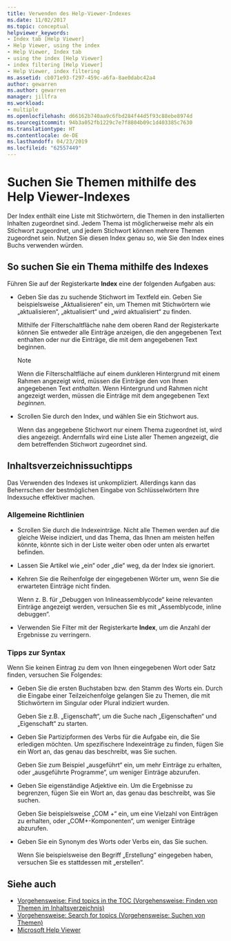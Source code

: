 ```yaml
---
title: Verwenden des Help-Viewer-Indexes
ms.date: 11/02/2017
ms.topic: conceptual
helpviewer_keywords:
- Index tab [Help Viewer]
- Help Viewer, using the index
- Help Viewer, Index tab
- using the index [Help Viewer]
- index filtering [Help Viewer]
- Help Viewer, index filtering
ms.assetid: cb071e93-f297-459c-a6fa-8ae0dabc42a4
author: gewarren
ms.author: gewarren
manager: jillfra
ms.workload:
- multiple
ms.openlocfilehash: d66162b740aa9c6fbd284f44d5f93c88ebe8974d
ms.sourcegitcommit: 94b3a052fb1229c7e7f8804b09c1d403385c7630
ms.translationtype: HT
ms.contentlocale: de-DE
ms.lasthandoff: 04/23/2019
ms.locfileid: "62557449"
---
```

# <a name="find-topics-by-using-the-help-viewer-index"></a>Suchen Sie Themen mithilfe des Help Viewer-Indexes

Der Index enthält eine Liste mit Stichwörtern, die Themen in den installierten Inhalten zugeordnet sind. Jedem Thema ist möglicherweise mehr als ein Stichwort zugeordnet, und jedem Stichwort können mehrere Themen zugeordnet sein. Nutzen Sie diesen Index genau so, wie Sie den Index eines Buchs verwenden würden.

## <a name="to-find-a-topic-by-using-the-index"></a>So suchen Sie ein Thema mithilfe des Indexes

Führen Sie auf der Registerkarte **Index** eine der folgenden Aufgaben aus:

- Geben Sie das zu suchende Stichwort im Textfeld ein. Geben Sie beispielsweise „Aktualisieren“ ein, um Themen mit Stichwörtern wie „aktualisieren“, „aktualisiert“ und „wird aktualisiert“ zu finden.

    Mithilfe der Filterschaltfläche nahe dem oberen Rand der Registerkarte können Sie entweder alle Einträge anzeigen, die den angegebenen Text enthalten oder nur die Einträge, die mit dem angegebenen Text beginnen.

    > [!NOTE]
    > Wenn die Filterschaltfläche auf einem dunkleren Hintergrund mit einem Rahmen angezeigt wird, müssen die Einträge den von Ihnen angegebenen Text _enthalten_. Wenn Hintergrund und Rahmen nicht angezeigt werden, müssen die Einträge mit dem angegebenen Text _beginnen_.

- Scrollen Sie durch den Index, und wählen Sie ein Stichwort aus.

    Wenn das angegebene Stichwort nur einem Thema zugeordnet ist, wird dies angezeigt. Andernfalls wird eine Liste aller Themen angezeigt, die dem betreffenden Stichwort zugeordnet sind.

## <a name="index-search-tips"></a>Inhaltsverzeichnissuchtipps

Das Verwenden des Indexes ist unkompliziert. Allerdings kann das Beherrschen der bestmöglichen Eingabe von Schlüsselwörtern Ihre Indexsuche effektiver machen.

### <a name="general-guidelines"></a>Allgemeine Richtlinien

- Scrollen Sie durch die Indexeinträge. Nicht alle Themen werden auf die gleiche Weise indiziert, und das Thema, das Ihnen am meisten helfen könnte, könnte sich in der Liste weiter oben oder unten als erwartet befinden.

- Lassen Sie Artikel wie „ein“ oder „die“ weg, da der Index sie ignoriert.

- Kehren Sie die Reihenfolge der eingegebenen Wörter um, wenn Sie die erwarteten Einträge nicht finden.

    Wenn z. B. für „Debuggen von Inlineassemblycode“ keine relevanten Einträge angezeigt werden, versuchen Sie es mit „Assemblycode, inline debuggen“.

- Verwenden Sie Filter mit der Registerkarte **Index**, um die Anzahl der Ergebnisse zu verringern.

### <a name="syntax-tips"></a>Tipps zur Syntax

Wenn Sie keinen Eintrag zu dem von Ihnen eingegebenen Wort oder Satz finden, versuchen Sie Folgendes:

- Geben Sie die ersten Buchstaben bzw. den Stamm des Worts ein. Durch die Eingabe einer Teilzeichenfolge gelangen Sie zu Themen, die mit Stichwörtern im Singular oder Plural indiziert wurden.

    Geben Sie z.B. „Eigenschaft“, um die Suche nach „Eigenschaften“ und „Eigenschaft“ zu starten.

- Geben Sie Partizipformen des Verbs für die Aufgabe ein, die Sie erledigen möchten. Um spezifischere Indexeinträge zu finden, fügen Sie ein Wort an, das genau das beschreibt, was Sie suchen.

    Geben Sie zum Beispiel „ausgeführt“ ein, um mehr Einträge zu erhalten, oder „ausgeführte Programme“, um weniger Einträge abzurufen.

- Geben Sie eigenständige Adjektive ein. Um die Ergebnisse zu begrenzen, fügen Sie ein Wort an, das genau das beschreibt, was Sie suchen.

    Geben Sie beispielsweise „COM +“ ein, um eine Vielzahl von Einträgen zu erhalten, oder „COM+-Komponenten“, um weniger Einträge abzurufen.

- Geben Sie ein Synonym des Worts oder Verbs ein, das Sie suchen.

    Wenn Sie beispielsweise den Begriff „Erstellung“ eingegeben haben, versuchen Sie es stattdessen mit „erstellen“.

## <a name="see-also"></a>Siehe auch

- [Vorgehensweise: Find topics in the TOC (Vorgehensweise: Finden von Themen im Inhaltsverzeichnis)](../help-viewer/find-topics-toc.md)
- [Vorgehensweise: Search for topics (Vorgehensweise: Suchen von Themen)](../help-viewer/find-topics.md)
- [Microsoft Help Viewer](../help-viewer/overview.md)